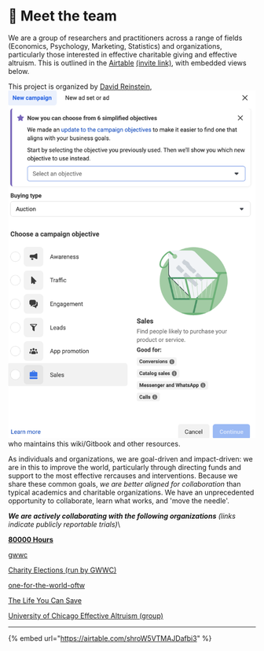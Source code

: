 # 👋 Meet the team

We are a group of researchers and practitioners across a range of fields (Economics, Psychology, Marketing, Statistics) and organizations, particularly those interested in effective charitable giving and effective altruism. This is outlined in the [Airtable](https://airtable.com/invite/l?inviteId=invrYLQD6MCwj5tzF\&inviteToken=756e551c2eb2be11add77811fa080f3ac80c5adc68b402c5dcbbc4a16684b836) [(invite link)](https://airtable.com/invite/l?inviteId=invrYLQD6MCwj5tzF\&inviteToken=756e551c2eb2be11add77811fa080f3ac80c5adc68b402c5dcbbc4a16684b836), with embedded views below.

This project is organized by  [David Reinstein](https://davidreinstein.org), <img src=".gitbook/assets/image (3) (2).png" alt="" data-size="line"> who maintains this wiki/Gitbook and other resources.

As individuals and organizations, we are goal-driven and impact-driven: we are in this to improve the world, particularly through directing funds and support to the most effective rercauses and interventions. Because we share these common goals, _we are better aligned for collaboration_ than typical academics and charitable organizations. We have an unprecedented opportunity to collaborate, learn what works, and 'move the needle'.

_**We are actively collaborating with the following organizations** (links indicate publicly reportable trials)_\


[**80000 Hours**](https://80000hours.org/)

[gwwc](contexts-partner-organizations-trials/gwwc/ "mention")&#x20;

[Charity Elections (run by GWWC)](https://www.givingwhatwecan.org/events/guides/charity-elections/)&#x20;

[one-for-the-world-oftw](contexts-partner-organizations-trials/one-for-the-world-oftw/ "mention")

[The Life You Can Save](https://www.thelifeyoucansave.org/)

[University of Chicago Effective Altruism (group)](https://www.uchicagoea.org/)

***

{% embed url="https://airtable.com/shroW5VTMAJDafbi3" %}

